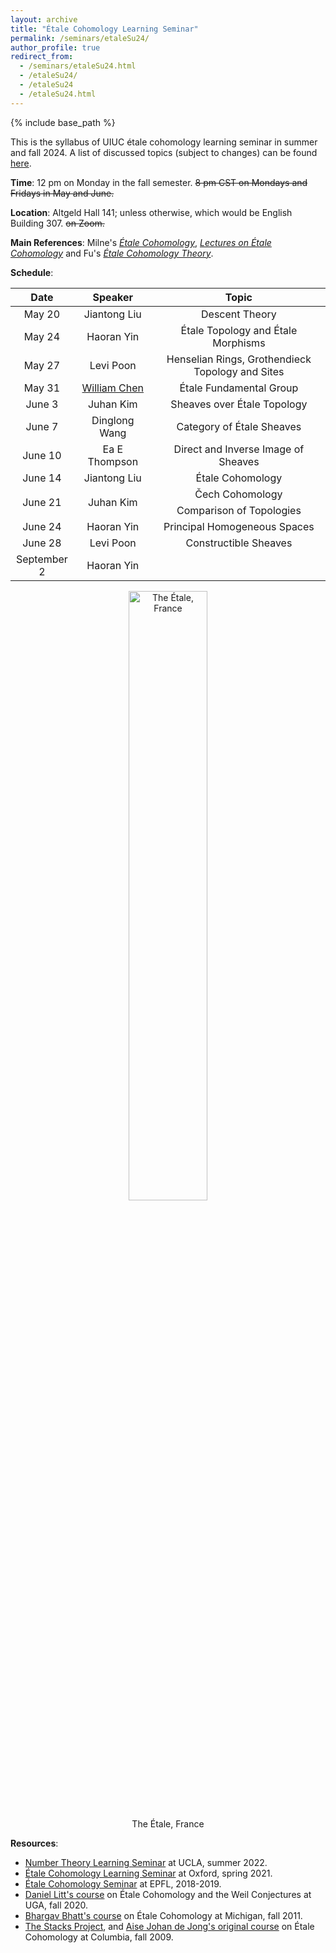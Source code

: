 ```yaml
---
layout: archive
title: "Étale Cohomology Learning Seminar"
permalink: /seminars/etaleSu24/
author_profile: true
redirect_from:
  - /seminars/etaleSu24.html
  - /etaleSu24/
  - /etaleSu24
  - /etaleSu24.html
---
```

{% include base_path %}

This is the syllabus of UIUC étale cohomology learning seminar in summer and fall 2024. A list of discussed topics (subject to changes) can be found [here](https://jiantongliu.github.io/files/Etale_Cohomology_Seminar.pdf). 

**Time**: 12 pm on Monday in the fall semester. ~~8 pm CST on Mondays and Fridays in May and June.~~

**Location**: Altgeld Hall 141; unless otherwise, which would be English Building 307. ~~on Zoom.~~

**Main References**: Milne's [_Étale Cohomology_](https://www.jstor.org/stable/j.ctt1bpmbk1), [_Lectures on Étale Cohomology_](https://www.jmilne.org/math/CourseNotes/LEC.pdf) and Fu's [_Étale Cohomology Theory_](https://www.worldscientific.com/worldscibooks/10.1142/9569). 

**Schedule**: 

<table>
    <thead>
        <tr>
            <th style="text-align:center">Date</th>
            <th style="text-align:center">Speaker</th>
            <th style="text-align:center">Topic</th>
        </tr>
    </thead>
    <tbody style="text-align:center">
        <tr>
            <td style="width: 20%">May 20</td>
            <td style="width: 25%">Jiantong Liu</td>
            <td style="width: 55%">Descent Theory</td>
        </tr>
        <tr>
            <td>May 24</td>
            <td>Haoran Yin</td>
            <td>Étale Topology and Étale Morphisms</td>
        </tr>
        <tr>
            <td>May 27</td>
            <td>Levi Poon</td>
            <td>Henselian Rings, Grothendieck Topology and Sites</td>
        </tr>
        <tr>
            <td>May 31</td>
            <td><a href = "https://www.williamyunchen.com/">William Chen</a></td>
            <td>Étale Fundamental Group</td>
        </tr>
        <tr>
            <td>June 3</td>
            <td>Juhan Kim</td>
            <td>Sheaves over Étale Topology</td>
        </tr>
        <tr>
            <td>June 7</td>
            <td>Dinglong Wang</td>
            <td>Category of Étale Sheaves</td>
        </tr>
        <tr>
            <td>June 10</td>
            <td>Ea E Thompson</td>
            <td>Direct and Inverse Image of Sheaves</td>
        </tr>
        <tr>
            <td>June 14</td>
            <td>Jiantong Liu</td>
            <td>Étale Cohomology</td>
        </tr>
        <tr>
            <td rowspan = 2>June 21</td>
            <td rowspan = 2>Juhan Kim</td>
            <td>Čech Cohomology</td>
        </tr>
        <tr>
            <td>Comparison of Topologies</td>
        </tr>
        <tr>
            <td>June 24</td>
            <td>Haoran Yin</td>
            <td>Principal Homogeneous Spaces</td>
        </tr>
        <tr>
            <td>June 28</td>
            <td>Levi Poon</td>
            <td>Constructible Sheaves</td>
        </tr>
        <tr>
            <td>September 2</td>
            <td>Haoran Yin</td>
            <td></td>
        </tr>
    </tbody>
</table>

<p align="center">
<img src="https://upload.wikimedia.org/wikipedia/commons/3/31/L%27%C3%89tale_%282484m%29.JPG" alt="The Étale, France" style="width:50%">
<figcaption align="center">The Étale, France</figcaption>
</p>

**Resources**: 
* [Number Theory Learning Seminar](https://www.math.ucla.edu/~jaswenberg/ntlearning/ntlearning22X.html) at UCLA, summer 2022.
* [Étale Cohomology Learning Seminar](https://users.ox.ac.uk/~quee4127/etale/etale_cohomology.html) at Oxford, spring 2021.
* [Étale Cohomology Seminar](https://sma.epfl.ch/~mornev/etale.html) at EPFL, 2018-2019.
* [Daniel Litt's course](https://www.daniellitt.com/tale-cohomology) on Étale Cohomology and the Weil Conjectures at UGA, fall 2020.
* [Bhargav Bhatt's course](https://www.math.ias.edu/~bhatt/teaching/mat731fall2011/index.html) on Étale Cohomology at Michigan, fall 2011. 
* [The Stacks Project](https://stacks.math.columbia.edu/tag/03N1), and [Aise Johan de Jong's original course](https://math.columbia.edu/~dejong/wordpress/wp-content/uploads/2015/04/EtaleCohomology.pdf) on Étale Cohomology at Columbia, fall 2009. 
